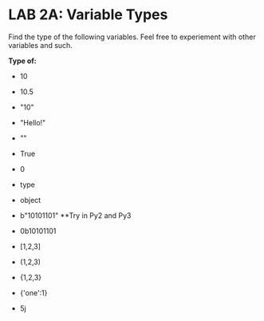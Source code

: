 # LAB 2A: Variable Types

Find the type of the following variables. Feel free to experiement with other variables and such.

**Type of:​**

* 10​

* 10.5​

* "10"​

* "Hello!"​

* ""​

* True​

* 0​

* type​

* object​

* b"10101101"  \*\*Try in Py2 and Py3 ​

* 0b10101101​

* \[1,2,3\]​

* \(1,2,3\)​

* {1,2,3}​

* {'one':1}​

* 5j​